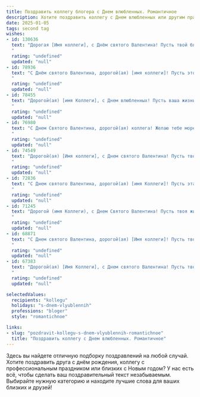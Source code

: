 ```yaml
---
title: Поздравить коллегу блогера с Днем влюбленных. Романтичное
description: Хотите поздравить коллегу с Днем влюбленных или другим праздником? Наш ИИ создаст незабываемое поздравление, а вы обязательно выделитесь среди других.  
date: 2025-01-05
tags: second tag
wishes:
- id: 130636
  text: "Дорогая [Имя коллеги], с Днём святого Валентина! Пусть твой блог наполнится не только яркими постами, но и ещё более яркими чувствами, пусть вдохновение бьёт ключом, а сердце переполняется любовью и счастьем! Желаю тебе океана романтики и море нежных объятий!
  "
  rating: "undefined"
  updated: "null"
- id: 78936
  text: "С Днём святого Валентина, дорогой(ая) [имя коллеги]! Пусть этот день, посвящённый любви, подарит тебе море вдохновения для новых постов, а твоя аудитория ответит тебе взаимностью, как настоящая любовь.
  "
  rating: "undefined"
  updated: "null"
- id: 78455
  text: "Дорогой(ая) [имя Коллеги], с Днем влюбленных! Пусть ваша жизнь будет полна ярких красок, вдохновения и любви, как ваши блоги, полны захватывающих историй! ❤️
  "
  rating: "undefined"
  updated: "null"
- id: 76980
  text: "С Днем Святого Валентина, дорогой(ая) коллега! Желаю тебе море любви, вдохновения и самых прекрасных моментов в жизни, которые ты с радостью будешь делиться со своей аудиторией в блоге!  ❤️
  "
  rating: "undefined"
  updated: "null"
- id: 74549
  text: "Дорогой(ая) [Имя коллеги], с Днем святого Валентина! Пусть твой блог искрит любовью и вдохновением, а твои читатели всегда с трепетом ждут твоих новых публикаций. Желаю тебе взаимной любви, ярких эмоций и  творческих успехов!
  "
  rating: "undefined"
  updated: "null"
- id: 72836
  text: "С Днем святого Валентина, дорогой(ая) [имя Коллеги]! Пусть эта романтическая атмосфера вдохновляет тебя на создание новых ярких и трогательных постов, которые затронут сердца твоих подписчиков.
  "
  rating: "undefined"
  updated: "null"
- id: 71245
  text: "Дорогой (имя Коллеги), с Днем Святого Валентина! Пусть твоя жизнь будет наполнена вдохновением, любовью и яркими красками, как твои блоги. ❤️
  "
  rating: "undefined"
  updated: "null"
- id: 68871
  text: "С Днем святого Валентина, дорогой(ая) [Имя коллеги]! Пусть твоя блогерская жизнь будет полна любви, вдохновения и невероятных историй, которые тронут сердца твоих читателей.
  "
  rating: "undefined"
  updated: "null"
- id: 67383
  text: "Дорогой(ая) [Имя Коллеги], с Днем святого Валентина! Пусть твоя жизнь будет такой же яркой и вдохновляющей, как твои блоги. Желаю тебе море любви, незабываемых моментов и, конечно же, новых творческих идей.
  "
  rating: "undefined"
  updated: "null"

selectedValues:
  recipients: "kollegu"
  holidays: "s-dnem-vlyublennih"
  professions: "bloger"
  style: "romantichnoe"

links:
- slug: "pozdravit-kollegu-s-dnem-vlyublennih-romantichnoe"
  title: "Поздравить коллегу с Днем влюбленных. Романтичное"
---
```


Здесь вы найдете отличную подборку поздравлений на любой случай. 
Хотите поздравить друга с днём рождения, коллегу с профессиональным праздником или близких с Новым годом? У нас есть всё, чтобы сделать ваш поздравительный текст незабываемым. Выбирайте нужную категорию и находите лучшие слова для ваших близких и друзей!
